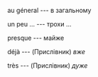 au géneral --- в загальному



un peu ... --- трохи ...



presque --- майже



déjà --- (Прислівник)
*вже*



très --- (Прислівник)
*дуже*